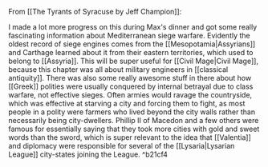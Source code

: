 From [[The Tyrants of Syracuse by Jeff Champion]]:

I made a lot more progress on this during Max's dinner and got some really fascinating information about Mediterranean siege warfare. Evidently the oldest record of siege engines comes from the [[Mesopotamia|Assyrians]] and Carthage learned about it from their eastern territories, which used to belong to [[Assyria]]. This will be super useful for [[Civil Mage|Civil Mage]], because this chapter was all about military engineers in [[classical antiquity]]. 
There was also some really awesome stuff in there about how [[Greek]] polities were usually conquered by internal betrayal due to class warfare, not effective sieges. Often armies would ravage the countryside, which was effective at starving a city and forcing them to fight, as most people in a polity were farmers who lived beyond the city walls rather than necessarily being city-dwellers. Phillip II of Macedon and a few others were famous for essentially saying that they took more cities with gold and sweet words than the sword, which is super relevant to the idea that [[Valentia]] and diplomacy were responsible for several of the [[Lysaria|Lysarian League]] city-states joining the League.  ^b21cf4